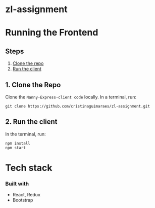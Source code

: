 # zl-assignment

# Running the Frontend

## Steps
  1. [Clone the repo](#1-clone-the-repo)
  2. [Run the client](#2-run-the-client)
  
 ## 1. Clone the Repo

Clone the `Nanny-Express-client code` locally. In a terminal, run:

  `git clone https://github.com/cristinaguimaraes/zl-assignment.git`
  

## 2. Run the client

In the terminal, run:
```
npm install
npm start
```

# Tech stack

### Built with
- React, Redux
- Bootstrap
